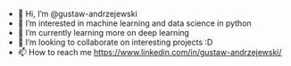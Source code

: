 - 👋 Hi, I’m @gustaw-andrzejewski
- 👀 I’m interested in machine learning and data science in python
- 🌱 I’m currently learning more on deep learning
- 💞️ I’m looking to collaborate on interesting projects :D
- 📫 How to reach me https://www.linkedin.com/in/gustaw-andrzejewski/ 

<!---
gustaw-andrzejewski/gustaw-andrzejewski is a ✨ special ✨ repository because its `README.md` (this file) appears on your GitHub profile.
You can click the Preview link to take a look at your changes.
--->
